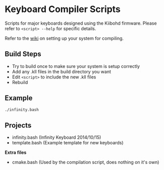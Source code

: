 Keyboard Compiler Scripts
=========================

Scripts for major keyboards designed using the Kiibohd firmware.
Please refer to `<script> --help` for specific details.

Refer to the [wiki](https://github.com/kiibohd/controller/wiki) on setting up your system for compiling.


Build Steps
-----------

* Try to build once to make sure your system is setup correctly
* Add any .kll files in the build directory you want
* Edit `<script>` to include the new .kll files
* Rebuild


Example
-------

```bash
./infinity.bash
```


Projects
--------

* infinity.bash (Infinity Keyboard 2014/10/15)
* template.bash (Example template for new keyboards)


**Extra files**

* cmake.bash (Used by the compilation script, does nothing on it's own)

